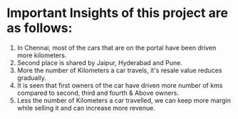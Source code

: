 # Important Insights of this project are as follows:

1. In Chennai, most of the cars that are on the portal have been driven more kilometers.
2. Second place is shared by Jaipur, Hyderabad and Pune.
3. More the number of Kilometers a car travels, it's resale value reduces gradually.
4. It is seen that first owners of the car have driven more number of kms compared to second, third and fourth & Above owners.
5. Less the number of Kilometers a car travelled, we can keep more margin while selling it and can increase more revenue. 
